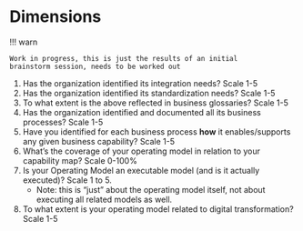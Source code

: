 # Dimensions

!!! warn

    Work in progress, this is just the results of an initial
    brainstorm session, needs to be worked out

1. Has the organization identified its integration needs? Scale 1-5
2. Has the organization identified its standardization needs? Scale 1-5
3. To what extent is the above reflected in business glossaries? Scale 1-5
4. Has the organization identified and documented all its 
   business processes? Scale 1-5
5. Have you identified for each business process **how** it enables/supports
   any given business capability? Scale 1-5
6. What’s the coverage of your operating model in relation to your 
   capability map? Scale 0-100%
7. Is your Operating Model an executable model (and is it 
   actually executed)? Scale 1 to 5.
    - Note: this is “just” about the operating model itself, 
      not about executing all related models as well.
8. To what extent is your operating model related to 
   digital transformation? Scale 1-5
